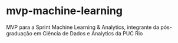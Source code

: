 # mvp-machine-learning
MVP para a Sprint Machine Learning &amp; Analytics, integrante da pós-graduação em Ciência de Dados e Analytics da PUC Rio
